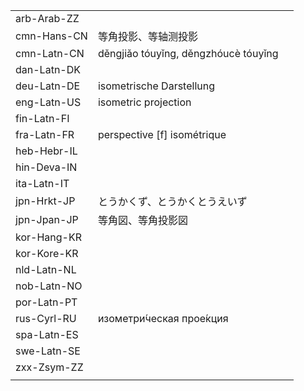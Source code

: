 | | | |
|-|-|-|
| arb-Arab-ZZ |  |  |
| cmn-Hans-CN | 等角投影、等轴测投影 |  |
| cmn-Latn-CN | děngjiǎo tóuyǐng, děngzhóucè tóuyǐng |  |
| dan-Latn-DK |  |  |
| deu-Latn-DE | isometrische Darstellung |  |
| eng-Latn-US | isometric projection |  |
| fin-Latn-FI |  |  |
| fra-Latn-FR | perspective [f] isométrique |  |
| heb-Hebr-IL |  |  |
| hin-Deva-IN |  |  |
| ita-Latn-IT |  |  |
| jpn-Hrkt-JP | とうかくず、とうかくとうえいず |  |
| jpn-Jpan-JP | 等角図、等角投影図 |  |
| kor-Hang-KR |  |  |
| kor-Kore-KR |  |  |
| nld-Latn-NL |  |  |
| nob-Latn-NO |  |  |
| por-Latn-PT |  |  |
| rus-Cyrl-RU | изометри́ческая прое́кция |  |
| spa-Latn-ES |  |  |
| swe-Latn-SE |  |  |
| zxx-Zsym-ZZ |  |  |
|  |  |  |